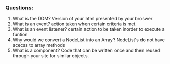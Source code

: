 ### Questions:
1. What is the DOM?
    Version of your html presented by your broswer
2. What is an event?
    action taken when certain criteria is met.
3. What is an event listener?
    certain action to be taken inorder to execute a funtion
4. Why would we convert a NodeList into an Array?
    NodeList's do not have acecss to array methods
5. What is a component? 
    Code that can be written once and then reused through your site for similar objects.
